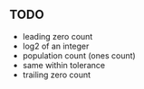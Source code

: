 TODO
----
- leading zero count
- log2 of an integer
- population count (ones count)
- same within tolerance
- trailing zero count
